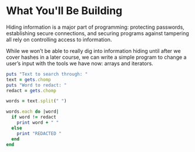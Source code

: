 # What You'll Be Building
Hiding information is a major part of programming: protecting passwords, establishing secure connections, and securing programs against tampering all rely on controlling access to information.

While we won’t be able to really dig into information hiding until after we cover hashes in a later course, we can write a simple program to change a user’s input with the tools we have now: arrays and iterators.
```ruby
puts "Text to search through: "
text = gets.chomp
puts "Word to redact: "
redact = gets.chomp

words = text.split(" ")

words.each do |word|
  if word != redact
    print word + " "
  else
    print "REDACTED "
  end
end
```